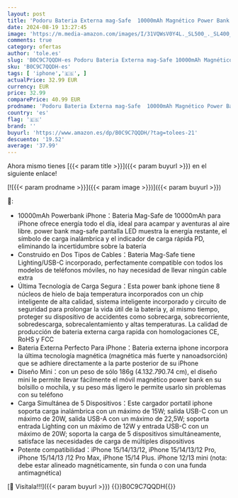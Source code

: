 ```yaml
---
layout: post
title: 'Podoru Bateria Externa mag-Safe  10000mAh Magnético Power Bank  Powerbank mag-Safe Integrado USB-C&Lighting  Cargador Inalámbrico PD 22.5W Carga Rapida Pantalla LED para iPhone 15/14/13/12-Violeta'
date: 2024-08-19 13:27:45
image: 'https://m.media-amazon.com/images/I/31VQWsV0Y4L._SL500_._SL400_.jpg'
comments: true
category: ofertas
author: 'tole.es'
slug: 'B0C9C7QQDH-es Podoru Bateria Externa mag-Safe 10000mAh Magnético Power...'
sku: 'B0C9C7QQDH-es'
tags: [ 'iphone','🇪🇸', ]
actualPrice: 32.99 EUR
currency: EUR
price: 32.99
comparePrice: 40.99 EUR
prodname: 'Podoru Bateria Externa mag-Safe  10000mAh Magnético Power Bank  Powerbank mag-Safe Integrado USB-C&Lighting  Cargador Inalámbrico PD 22.5W Carga Rapida Pantalla LED para iPhone 15/14/13/12-Violeta'
country: 'es'
flag: '🇪🇸'
brand: ''
buyurl: 'https://www.amazon.es/dp/B0C9C7QQDH/?tag=tolees-21'
descuento: '19.52'
average: '37.99'
---
```


Ahora mismo tienes [{{< param title >}}]({{< param buyurl >}}) en el siguiente enlace!

[![{{< param prodname >}}]({{< param image >}})]({{< param buyurl >}})

🔎:

- 10000mAh Powerbank iPhone：Bateria Mag-Safe de 10000mAh para iPhone ofrece energía todo el día, ideal para acampar y aventuras al aire libre. power bank mag-safe pantalla LED muestra la energía restante, el símbolo de carga inalámbrica y el indicador de carga rápida PD, eliminando la incertidumbre sobre la batería
- Construido en Dos Tipos de Cables：Bateria Mag-Safe tiene Lighting/USB-C incorporado, perfectamente compatible con todos los modelos de teléfonos móviles, no hay necesidad de llevar ningún cable extra
- Última Tecnología de Carga Segura：Esta power bank iphone tiene 8 núcleos de hielo de baja temperatura incorporados con un chip inteligente de alta calidad, sistema inteligente incorporado y circuito de seguridad para prolongar la vida útil de la batería y, al mismo tiempo, proteger su dispositivo de accidentes como sobrecarga, sobrecorriente, sobredescarga, sobrecalentamiento y altas temperaturas. La calidad de producción de bateria externa carga rapida con homologaciones CE, RoHS y FCC
- Bateria Externa Perfecto Para iPhone：Bateria externa iphone incorpora la última tecnología magnética (magnética más fuerte y nanoadsorción) que se adhiere directamente a la parte posterior de su iPhone
- Diseño Mini：con un peso de sólo 186g (4.13*2.79*0.74 cm), el diseño mini le permite llevar fácilmente el móvil magnético power bank en su bolsillo o mochila, y su peso más ligero le permite usarlo sin problemas con su teléfono
- Carga Simultánea de 5 Dispositivos：Este cargador portatil iphone soporta carga inalámbrica con un máximo de 15W; salida USB-C con un máximo de 20W, salida USB-A con un máximo de 22,5W; soporta entrada Lighting con un máximo de 12W y entrada USB-C con un máximo de 20W; soporta la carga de 5 dispositivos simultáneamente, satisface las necesidades de carga de múltiples dispositivos
- Potente compatibilidad：iPhone 15/14/13/12, iPhone 15/14/13/12 Pro, iPhone 15/14/13 /12 Pro Max, iPhone 15/14 Plus. iPhone 12/13 mini (nota: debe estar alineado magnéticamente, sin funda o con una funda antimagnética)

[🛒 Visítala!!!]({{< param buyurl >}})
{{<world>}}B0C9C7QQDH{{</world>}}
